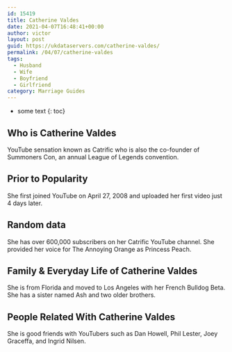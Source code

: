 ```yaml
---
id: 15419
title: Catherine Valdes
date: 2021-04-07T16:48:41+00:00
author: victor
layout: post
guid: https://ukdataservers.com/catherine-valdes/
permalink: /04/07/catherine-valdes
tags:
  - Husband
  - Wife
  - Boyfriend
  - Girlfriend
category: Marriage Guides
---
```


* some text
{: toc}


## Who is Catherine Valdes



YouTube sensation known as Catrific who is also the co-founder of Summoners Con, an annual League of Legends convention. 

                
                
                
## Prior to Popularity



She first joined YouTube on April 27, 2008 and uploaded her first video just 4 days later. 

                
                
                
## Random data



She has over 600,000 subscribers on her Catrific YouTube channel. She provided her voice for The Annoying Orange as Princess Peach. 

                
                
                
## Family & Everyday Life of Catherine Valdes



She is from Florida and moved to Los Angeles with her French Bulldog Beta. She has a sister named Ash and two older brothers. 

                
                
                
## People Related With Catherine Valdes



She is good friends with YouTubers such as Dan Howell, Phil Lester, Joey Graceffa, and Ingrid Nilsen. 

                
              
            
          
          
          